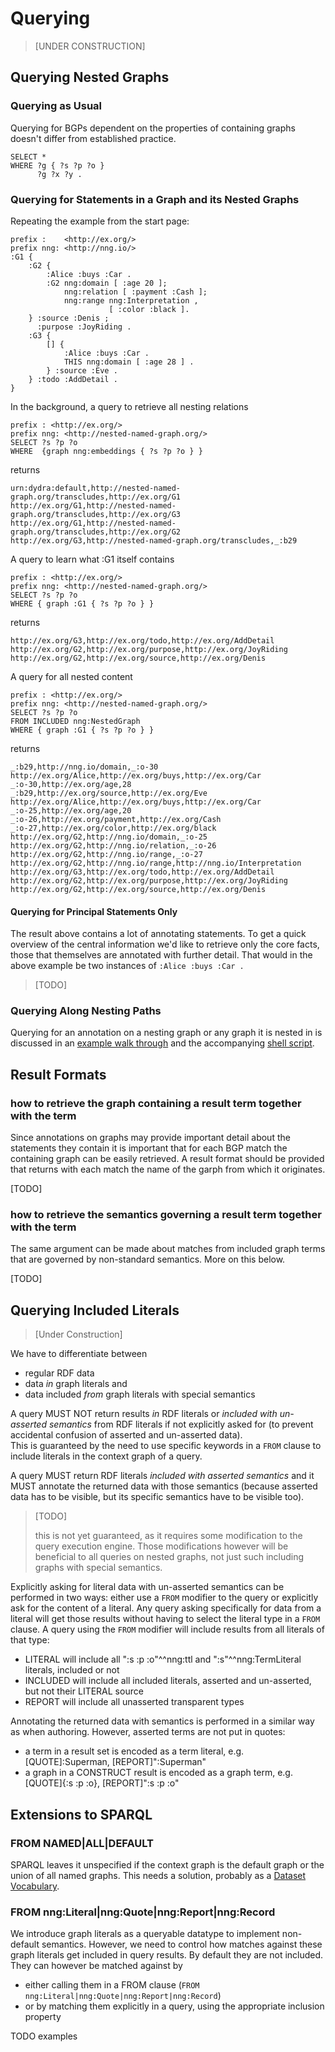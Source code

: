# Querying


> [UNDER CONSTRUCTION]

<!-- 

> PLEASE EXCUSE THE CHAOS AROUND HERE !!!


> a detailed discussion of querying, including 
>
> - display of annotations (as "there is more..." or similar)
> - scoping queries to nested graphs (recursively following their nested graphs)
> - querying included graph literals
> - displaying results with non-standard semantics, e.g. unasserted, opaque, etc


A publicly accessible prototype implementation is available at 
https://observablehq.com/@datagenous/nested-named-graphs.
-->

<!-- 
## Basic Design

### entailment process
BGP matching is defined as an entailment process.
Simple entailment is defined on the basis of (and is equivalent to) same term equality.
This proposal extends that definition with entailment rules for graph transclusion:
- graph relations
- how they determine target graph construction

### terminology
The context graph is the initial target graph
  as defined in FROM and FROM NAMED.  
The target graph is the graph to match BGP against.
  It can change over the course of a query


### Depth First vs Breadth First Search of Nested Graphs
 
[Olaf's formalization](https://lists.w3.org/Archives/Public/public-rdf-star-wg/2023Nov/0027.html ) can be understood as the equivalent of a depth first traversal of nested graphs. Results for nested BGPs are to be expected, but not exactly intuitive.
We currently go breadth first but should be more explicit about it, and maybe provide both options.  
[Issue #7](https://github.com/rat10/nng/issues/7)
[TODO] tests for both Depth First and Breadth First behaviors


### querying with context
  In order to return results with context (for each result, the graph it was found in)
    eg `:G1 :Car` instead of just `:Car`
  BGP statement patterns must provide means to retain the name of the source graph
  from which a matched statement originates.
  that requires the elments of the target graph which constitute QUADs must be avaiable
  in the BGP.
  A GRAPH form provides aspect of this, but its expressiveness is limited.


## inherited annotations

It should be possible to query inherited annotations from nested graphs.

-->


## Querying Nested Graphs

### Querying as Usual

Querying for BGPs dependent on the properties of containing graphs doesn't differ from established practice.

```sparql
SELECT *
WHERE ?g { ?s ?p ?o }
      ?g ?x ?y .
```

### Querying for Statements in a Graph and its Nested Graphs 
Repeating the example from the start page:
```turtle
prefix :    <http://ex.org/>
prefix nng: <http://nng.io/>
:G1 {
    :G2 {
        :Alice :buys :Car .
        :G2 nng:domain [ :age 20 ];           
            nng:relation [ :payment :Cash ]; 
            nng:range nng:Interpretation ,    
                      [ :color :black ].  
    } :source :Denis ;                        
      :purpose :JoyRiding .                   
    :G3 {    
        [] {                                  
            :Alice :buys :Car .               
            THIS nng:domain [ :age 28 ] .     
        } :source :Eve .    
    } :todo :AddDetail .                      
}                                             
```

In the background, a query to retrieve all nesting relations
```sparql
prefix : <http://ex.org/>
prefix nng: <http://nested-named-graph.org/>
SELECT ?s ?p ?o
WHERE  {graph nng:embeddings { ?s ?p ?o } }
```
returns
```turtle
urn:dydra:default,http://nested-named-graph.org/transcludes,http://ex.org/G1
http://ex.org/G1,http://nested-named-graph.org/transcludes,http://ex.org/G3
http://ex.org/G1,http://nested-named-graph.org/transcludes,http://ex.org/G2
http://ex.org/G3,http://nested-named-graph.org/transcludes,_:b29
```

A query to learn what :G1 itself contains
```sparql
prefix : <http://ex.org/>
prefix nng: <http://nested-named-graph.org/>
SELECT ?s ?p ?o
WHERE { graph :G1 { ?s ?p ?o } }
```
returns
```turtle
http://ex.org/G3,http://ex.org/todo,http://ex.org/AddDetail
http://ex.org/G2,http://ex.org/purpose,http://ex.org/JoyRiding
http://ex.org/G2,http://ex.org/source,http://ex.org/Denis
```

A query for all nested content 
```sparql
prefix : <http://ex.org/>
prefix nng: <http://nested-named-graph.org/>
SELECT ?s ?p ?o
FROM INCLUDED nng:NestedGraph
WHERE { graph :G1 { ?s ?p ?o } }
```
returns
```turtle
_:b29,http://nng.io/domain,_:o-30
http://ex.org/Alice,http://ex.org/buys,http://ex.org/Car
_:o-30,http://ex.org/age,28
_:b29,http://ex.org/source,http://ex.org/Eve
http://ex.org/Alice,http://ex.org/buys,http://ex.org/Car
_:o-25,http://ex.org/age,20
_:o-26,http://ex.org/payment,http://ex.org/Cash
_:o-27,http://ex.org/color,http://ex.org/black
http://ex.org/G2,http://nng.io/domain,_:o-25
http://ex.org/G2,http://nng.io/relation,_:o-26
http://ex.org/G2,http://nng.io/range,_:o-27
http://ex.org/G2,http://nng.io/range,http://nng.io/Interpretation
http://ex.org/G3,http://ex.org/todo,http://ex.org/AddDetail
http://ex.org/G2,http://ex.org/purpose,http://ex.org/JoyRiding
http://ex.org/G2,http://ex.org/source,http://ex.org/Denis
```

<!-- fo the complete source see tests/whatsInTheGraph.sh -->


#### Querying for Principal Statements Only
The result above contains a lot of annotating statements. To get a quick overview of the central information we'd like to retrieve only the core facts, those that themselves are annotated with further detail. That would in the above example be two instances of `:Alice :buys :Car .` 

> [TODO]


### Querying Along Nesting Paths

Querying for an annotation on a nesting graph or any graph it is nested in is discussed in 
an [example walk through](queryingPaths.md) and the accompanying [shell script](tests/queryingPaths.sh). 

<!--
```sparql
SELECT *
WHERE ?g { ?s ?p ?o }
      ?g annotated* ?q   <--- that didn't work !!!
```


paths *
standard sparql feature, but slightly extended
  as they traverse graphs.
  standard sparql paths do not.
  see https://www.w3.org/TR/sparql11-query/#propertypaths
-->


<!--

## The current implementation exhibits (at least) two idiosyncrasies:

- it provides no means to bind the actual graph which comprises a matched statement. To do so will require BGP processing to include quad statement patterns
- a query which provides as its matching dataset description an explicit list of graphs will match a BGP against a single effective graph which is the closure of all nested graphs at those roots, rather than computing a distinct effective graph from each root graph.

a query for a BGP over all graphs will find it in any graph, also nested ones. as olaf's formalization illustrates it finds the same BGP again per nesting graph, not only in the innermost graph containing it. that is counterintuitive. what to do about it?

-->


## Result Formats

### how to retrieve the graph containing a result term together with the term

Since annotations on graphs may provide important detail about the statements they contain it is important that for each BGP match the containing graph can be easily retrieved. A result format should be provided that returns with each match the name of the garph from which it originates.

[TODO]

### how to retrieve the semantics governing a result term together with the term

The same argument can be made about matches from included graph terms that are governed by non-standard semantics. More on this below.

[TODO]






## Querying Included Literals

> [Under Construction]

We have to differentiate between 
- regular RDF data
- data *in* graph literals and 
- data included *from* graph literals with special semantics


A query MUST NOT return results *in* RDF literals or *included with un-asserted semantics* from RDF literals if not explicitly asked for (to prevent accidental confusion of asserted and un-asserted data).  
This is guaranteed by the need to use specific keywords in a `FROM` clause to include literals in the context graph of a query. 

A query MUST return RDF literals *included with asserted semantics* and it MUST annotate the returned data with those semantics (because asserted data has to be visible, but its specific semantics have to be visible too).   

> [TODO] 
> 
> this is not yet guaranteed, as it requires some modification to the query execution engine. Those modifications however will be beneficial to all queries on nested graphs, not just such including graphs with special semantics.


Explicitly asking for literal data with un-asserted semantics can be performed in two ways: either use a `FROM` modifier to the query or explicitly ask for the content of a literal.
Any query asking specifically for data from a literal will get those results without having to select the literal type in a `FROM` clause.
A query using the `FROM` modifier will include results from all literals of that type:
- LITERAL will include all ":s :p :o"^^nng:ttl and ":s"^^nng:TermLiteral literals, included or not
- INCLUDED will include all included literals, asserted and un-asserted, but not their LITERAL source
- REPORT will include all unasserted transparent types

Annotating the returned data with semantics is performed in a similar way as when authoring. However, asserted terms are not put in quotes:
- a term in a result set is encoded as a term literal, e.g. [QUOTE]:Superman, [REPORT]":Superman"
- a graph in a CONSTRUCT result is encoded as a graph term, e.g. [QUOTE]{:s :p :o}, [REPORT]":s :p :o"

<!-- this is all wrong
Just to clarify: graph literals that are included without semantics modifiers have undefined RDF semantics and when queried the results are displayed like regular RDF data - because that's what they are - without any prepended semantics modifier.
-->

<!-- TODO  how will the query engine know that some semantics is asserted or un-asserted? Will it have to look up the semantics' definition on the web?
-->

<!--
Querying nested graph literals requires some extra arrangements: query engines should support querying these quotes, but must return results in the same syntax: as quoted graph literals. 

In a TSV/CSV query result set a value returned from an unasserted statement has to be rendered as a singleton unasserted term, e.g. `{":a"}`. Note that we can by default omit the naming part `[]`, but it will be added if the query explicitly asks for it. 

> [TODO] To ensure that unasserted values are not accidentally returned, a special `with UNASSERTED` parameter could be provided in the query. However, putting the query result in quotes might be just as effective and less troublesome. The opposite approach, a parameter `without UNASSERTED` that suppresses unasserted results on demand might also be an option. TBD
-->

<!--

### Example
```turtle
prefix : <http://ex.org/>
prefix nng: <http://rat.io/nng/>

:X nng:includes ":Alice :likes :Skiing"^^nng:ttl .
:Bob :says ":Moon :madeOf :Cheese"^^nng:ttl .
:Alice :said ":s :p :o. :a :b :c"^^nng:ttl .
[nng:name :Y, nng:semantics QUOTE]":ThisGraph a :Quote" .
:LoisLane :loves [QUOTE]":Superman", :Skiing, [REPORT]":ClarkKent" .
:Kid :loves [REPORT]":Superman" .
:Carol :claims {":Denis :goes :Swimming"} .
:Y {:Some :dubious :Thing}
:ClarkKent owl:sameAs :Superman .
:ClarkKent :loves :LoisLane .
```

-->

<!--

### what to expect without FROM clause or explicit addressing
```sparql
SELECT ?s
WHERE  { ?s ?p :Superman }
```
here i would like the result to include  
- :LoisLane   
because she loves the opaque (but asserted) version of :Superman  
but not 
- :Kid  
because it loves an unasserted comic figure (poor kid) 

```sparql
SELECT ?o
WHERE { :LoisLane :loves ?o }
```
here i would like to see
- [QUOTE]:Superman
- :Skiing
but not 
- [REPORT]":ClarkKent"

```sparql
SELECT ?o
WHERE { :moon ?p ?o}
```
here i would like to see
- nothing
because the respective candidate is a literal

-->

<!--
### what to expect with FROM clause

Query modifiers are introduced in a 'FROM' clause and use the provided semantics identifiers, e.g. LITERAL, RECORD, REPORT, OPAQUE:
```sparql
SELECT ?s 
FROM   REPORT
WHERE  { ?s ?p :Superman }
```
here i would like to see
- :LoisLane 
- :Kid       
because she loves the opaque (but asserted) version of :Superman  
and the kid loves the reported Superman

```sparql
SELECT ?o
FROM   REPORT
WHERE { :LoisLane :loves ?o }
```
here i would like to see
-  [QUOTE]:Superman (no quotes around this IRI because it's asserted)
- :Skiing
- [REPORT]":ClarkKent"

```sparql
SELECT ?o
FROM LITERAL
WHERE { :moon ?p ?o}
```
here i would like to see
-  [LITERAL]":Cheese"
because the respective candidate is a literal


[TODO]   what if also the name of the nested graph that this value originated from has to be recorded? then the syntax becomes quite convoluted.
 -->           

<!--
### what to expect with Explicit Addressing

If a query addresses a graph literal explicitly, its results are rendered like regular RDF.
```turtle
:Alice :said ":s :p :o. :a :b :c"^^nng:ttl .
```
[HELP]  i'd like to address the graph literal
    but how do i do that?
       maybe i need the following little helpers:
```turtle
nng:hasSource rdfs:range nng:GraphLiteral .
[]{:a :b :c} nng:hasSource ":A :b :C"^^nng:ttl

# select all objects in the literal
# assuming that graph literals are graphs too (ie referenced per graph keyword) ???
SELECT ?so
WHERE ?a nng:hasSource ?src
        graph ?src { ?ss ?sp ?so }
```

-->



<!--
### what to expect when CONSTRUCTing results

Currently that's future work, as result sets are the more immediate need. 
However, we expect that constructed graphs will also contain
- terms from nested graphs with special semantics or 
- nested terms with special semantics
so it will again be necessary to be able to encode semantics per term. In the case where  whole statements have the same semantics they have to be encoded as nested graphs.
-->


## Extensions to SPARQL

### FROM NAMED|ALL|DEFAULT
SPARQL leaves it unspecified if the context graph is the default graph or the union of all named graphs. This needs a solution, probably as a [Dataset Vocabulary](graphSemantics.md).

### FROM nng:Literal|nng:Quote|nng:Report|nng:Record
We introduce graph literals as a queryable datatype to implement non-default semantics. However, we need to control how matches against these graph literals get included in query results. By default they are not included. They can however be matched against by
- either calling them in a FROM clause (`FROM nng:Literal|nng:Quote|nng:Report|nng:Record`)
- or by matching them explicitly in a query, using the appropriate inclusion property

TODO examples


<!--

### CONTEXT
expressions
- 'SELECT [?g]?a …' to explicitly demand for the context of term
- 'with CONTEXT' to ask for all contexts
- 'WHERE [?g]{…' 

SELECT result sets as TSV
	[:ng_a]:a1 :b2 :c3 [:ng_d]:d4 :e5



### do we always union?
  if we query for "FROM :Alice" then every graph transcluded into :Alice becomes part of the target graph as well (it is "union-ed" into the target graph)
  we consider it sensible to union but it's not mandatory

### union vs merge of blank nodes
what are the consequences for blank graphs if we merge?
what strategy do we recommend?
what may happen to other strategies wrt blank node merging?

-->
